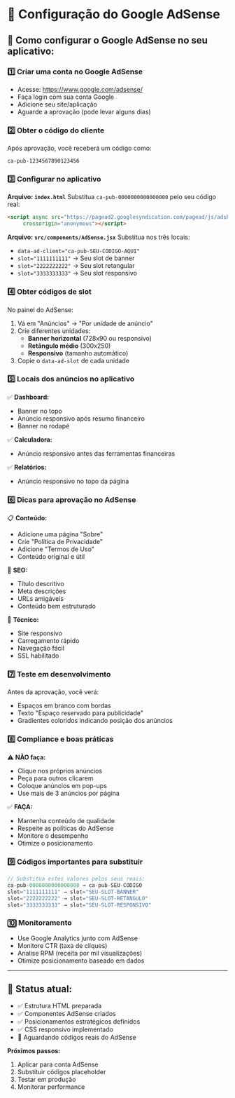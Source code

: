 # 📢 Configuração do Google AdSense

## 🚀 Como configurar o Google AdSense no seu aplicativo:

### 1️⃣ **Criar uma conta no Google AdSense**
- Acesse: https://www.google.com/adsense/
- Faça login com sua conta Google
- Adicione seu site/aplicação
- Aguarde a aprovação (pode levar alguns dias)

### 2️⃣ **Obter o código do cliente**
Após aprovação, você receberá um código como:
```
ca-pub-1234567890123456
```

### 3️⃣ **Configurar no aplicativo**

**Arquivo: `index.html`**
Substitua `ca-pub-0000000000000000` pelo seu código real:
```html
<script async src="https://pagead2.googlesyndication.com/pagead/js/adsbygoogle.js?client=ca-pub-SEU-CODIGO-AQUI"
     crossorigin="anonymous"></script>
```

**Arquivo: `src/components/AdSense.jsx`**
Substitua nos três locais:
- `data-ad-client="ca-pub-SEU-CODIGO-AQUI"`
- `slot="1111111111"` → Seu slot de banner
- `slot="2222222222"` → Seu slot retangular
- `slot="3333333333"` → Seu slot responsivo

### 4️⃣ **Obter códigos de slot**
No painel do AdSense:
1. Vá em "Anúncios" → "Por unidade de anúncio"
2. Crie diferentes unidades:
   - **Banner horizontal** (728x90 ou responsivo)
   - **Retângulo médio** (300x250)
   - **Responsivo** (tamanho automático)
3. Copie o `data-ad-slot` de cada unidade

### 5️⃣ **Locais dos anúncios no aplicativo**

✅ **Dashboard:**
- Banner no topo
- Anúncio responsivo após resumo financeiro
- Banner no rodapé

✅ **Calculadora:**
- Anúncio responsivo antes das ferramentas financeiras

✅ **Relatórios:**
- Anúncio responsivo no topo da página

### 6️⃣ **Dicas para aprovação no AdSense**

📋 **Conteúdo:**
- Adicione uma página "Sobre"
- Crie "Política de Privacidade"
- Adicione "Termos de Uso"
- Conteúdo original e útil

🎯 **SEO:**
- Título descritivo
- Meta descrições
- URLs amigáveis
- Conteúdo bem estruturado

🚀 **Técnico:**
- Site responsivo
- Carregamento rápido
- Navegação fácil
- SSL habilitado

### 7️⃣ **Teste em desenvolvimento**
Antes da aprovação, você verá:
- Espaços em branco com bordas
- Texto "Espaço reservado para publicidade"
- Gradientes coloridos indicando posição dos anúncios

### 8️⃣ **Compliance e boas práticas**

⚠️ **NÃO faça:**
- Clique nos próprios anúncios
- Peça para outros clicarem
- Coloque anúncios em pop-ups
- Use mais de 3 anúncios por página

✅ **FAÇA:**
- Mantenha conteúdo de qualidade
- Respeite as políticas do AdSense
- Monitore o desempenho
- Otimize o posicionamento

### 9️⃣ **Códigos importantes para substituir**

```javascript
// Substitua estes valores pelos seus reais:
ca-pub-0000000000000000 → ca-pub-SEU-CODIGO
slot="1111111111" → slot="SEU-SLOT-BANNER"
slot="2222222222" → slot="SEU-SLOT-RETANGULO"
slot="3333333333" → slot="SEU-SLOT-RESPONSIVO"
```

### 🔟 **Monitoramento**
- Use Google Analytics junto com AdSense
- Monitore CTR (taxa de cliques)
- Analise RPM (receita por mil visualizações)
- Otimize posicionamento baseado em dados

---

## 🎯 **Status atual:**
- ✅ Estrutura HTML preparada
- ✅ Componentes AdSense criados
- ✅ Posicionamentos estratégicos definidos
- ✅ CSS responsivo implementado
- 🔄 Aguardando códigos reais do AdSense

**Próximos passos:** 
1. Aplicar para conta AdSense
2. Substituir códigos placeholder
3. Testar em produção
4. Monitorar performance
